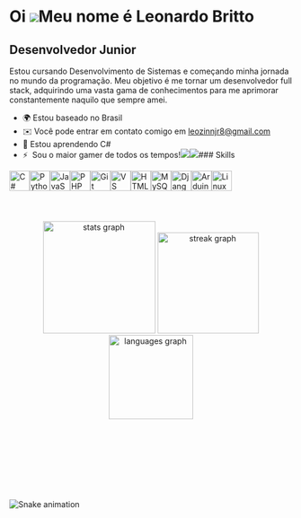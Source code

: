Oi ![](https://user-images.githubusercontent.com/18350557/176309783-0785949b-9127-417c-8b55-ab5a4333674e.gif)Meu nome é Leonardo Britto
=======================================================================================================================================

Desenvolvedor Junior
--------------------

Estou cursando Desenvolvimento de Sistemas e começando minha jornada no mundo da programação. Meu objetivo é me tornar um desenvolvedor full stack, adquirindo uma vasta gama de conhecimentos para me aprimorar constantemente naquilo que sempre amei.

*   🌍 Estou baseado no Brasil
*   ✉️ Você pode entrar em contato comigo em [leozinnjr8@gmail.com](mailto:leozinnjr8@gmail.com)
*   🧠 Estou aprendendo C#
*   ⚡  Sou o maior gamer de todos os tempos!<a href="https://www.github.com/LeonDev633" target="_blank" rel="noreferrer"><img
src="https://img.shields.io/github/followers/LeonDev633?logo=github&style=for-the-badge&color=3382ed&labelColor=ffffff" /></a><a href="https://www.twitch.tv/baiano_de_moraes" target="_blank" rel="noreferrer"><img
src="https://img.shields.io/twitch/status/baiano_de_moraes?logo=twitchsx&style=for-the-badge&color=3382ed&labelColor=ffffff&label=TWITCH+STATUS" /></a>### Skills 
<p align="left">
<a href="https://docs.microsoft.com/en-us/dotnet/csharp/" target="_blank" rel="noreferrer"><img src="https://raw.githubusercontent.com/danielcranney/readme-generator/main/public/icons/skills/csharp-colored.svg" width="36" height="36" alt="C#" /></a><a href="https://www.python.org/" target="_blank" rel="noreferrer"><img src="https://raw.githubusercontent.com/danielcranney/readme-generator/main/public/icons/skills/python-colored.svg" width="36" height="36" alt="Python" /></a><a href="https://developer.mozilla.org/en-US/docs/Web/JavaScript" target="_blank" rel="noreferrer"><img src="https://raw.githubusercontent.com/danielcranney/readme-generator/main/public/icons/skills/javascript-colored.svg" width="36" height="36" alt="JavaScript" /></a><a href="https://www.php.net/" target="_blank" rel="noreferrer"><img src="https://raw.githubusercontent.com/danielcranney/readme-generator/main/public/icons/skills/php-colored.svg" width="36" height="36" alt="PHP" /></a><a href="https://git-scm.com/" target="_blank" rel="noreferrer"><img src="https://raw.githubusercontent.com/danielcranney/readme-generator/main/public/icons/skills/git-colored.svg" width="36" height="36" alt="Git" /></a><a href="https://code.visualstudio.com/" target="_blank" rel="noreferrer"><img src="https://raw.githubusercontent.com/danielcranney/readme-generator/main/public/icons/skills/visualstudiocode.svg" width="36" height="36" alt="VS Code" /></a><a href="https://developer.mozilla.org/en-US/docs/Glossary/HTML5" target="_blank" rel="noreferrer"><img src="https://raw.githubusercontent.com/danielcranney/readme-generator/main/public/icons/skills/html5-colored.svg" width="36" height="36" alt="HTML5" /></a><a href="https://www.mysql.com/" target="_blank" rel="noreferrer"><img src="https://raw.githubusercontent.com/danielcranney/readme-generator/main/public/icons/skills/mysql-colored.svg" width="36" height="36" alt="MySQL" /></a><a href="https://www.djangoproject.com/" target="_blank" rel="noreferrer"><img src="https://raw.githubusercontent.com/danielcranney/readme-generator/main/public/icons/skills/django-colored.svg" width="36" height="36" alt="Django" /></a><a href="https://store.arduino.cc/?gclid=Cj0KCQjw2eilBhCCARIsAG0Pf8uueBifykWcsSS4LPESeGQfxGVKJYnzV7bz471XfknQJy_1VINVWM8aAkLtEALw_wcB" target="_blank" rel="noreferrer"><img src="https://raw.githubusercontent.com/danielcranney/readme-generator/main/public/icons/skills/arduino-colored.svg" width="36" height="36" alt="Arduino" /></a><a href="https://www.linux.org" target="_blank" rel="noreferrer"><img src="https://raw.githubusercontent.com/danielcranney/readme-generator/main/public/icons/Skills/linux-colored.svg" width="36" height="36" alt="Linux" /></a>
                    </p>
                    <br clear="both">

<p align="center"></p>

###

<div align="center">
  <img src="https://github-readme-stats.vercel.app/api?username=LeonDev633&hide_title=false&hide_rank=false&show_icons=true&include_all_commits=true&count_private=true&disable_animations=false&theme=default&locale=pt-br&hide_border=false" height="200" alt="stats graph"  />
  <img src="https://streak-stats.demolab.com?user=LeonDev633&locale=pt-br&mode=weekly&theme=default&hide_border=true&border_radius=5" height="180" alt="streak graph"  />
  <img src="https://github-readme-stats.vercel.app/api/top-langs?username=LeonDev633&locale=pt-br&hide_title=false&layout=compact&card_width=320&langs_count=5&theme=default&hide_border=false" height="150" alt="languages graph"  />
</div>

###

<br clear="both">

<img align="left" height="0" src=""  />

###

<div align="left">
  <img src="https://cdn.jsdelivr.net/gh/devicons/devicon/icons/javascript/javascript-original.svg" height="0" alt="javascript logo"  />
  <img width="0" />
  <img src="https://cdn.jsdelivr.net/gh/devicons/devicon/icons/typescript/typescript-original.svg" height="0" alt="typescript logo"  />
  <img width="0" />
  <img src="https://cdn.jsdelivr.net/gh/devicons/devicon/icons/react/react-original.svg" height="0" alt="react logo"  />
  <img width="0" />
  <img src="https://cdn.jsdelivr.net/gh/devicons/devicon/icons/html5/html5-original.svg" height="0" alt="html5 logo"  />
  <img width="0" />
  <img src="https://cdn.jsdelivr.net/gh/devicons/devicon/icons/css3/css3-original.svg" height="0" alt="css3 logo"  />
  <img width="0" />
  <img src="https://cdn.jsdelivr.net/gh/devicons/devicon/icons/python/python-original.svg" height="0" alt="python logo"  />
  <img width="0" />
  <img src="https://cdn.jsdelivr.net/gh/devicons/devicon/icons/csharp/csharp-original.svg" height="0" alt="csharp logo"  />
</div>

###

<div align="left">
  <img src="https://raw.githubusercontent.com/maurodesouza/profile-readme-generator/master/src/assets/icons/social/youtube/default.svg" width="0" height="0" alt="youtube logo"  />
  <img src="https://raw.githubusercontent.com/maurodesouza/profile-readme-generator/master/src/assets/icons/social/instagram/default.svg" width="0" height="0" alt="instagram logo"  />
  <img src="https://raw.githubusercontent.com/maurodesouza/profile-readme-generator/master/src/assets/icons/social/twitch/default.svg" width="0" height="0" alt="twitch logo"  />
  <img src="https://raw.githubusercontent.com/maurodesouza/profile-readme-generator/master/src/assets/icons/social/discord/default.svg" width="0" height="0" alt="discord logo"  />
  <img src="https://raw.githubusercontent.com/maurodesouza/profile-readme-generator/master/src/assets/icons/social/gmail/default.svg" width="0" height="0" alt="gmail logo"  />
  <img src="https://raw.githubusercontent.com/maurodesouza/profile-readme-generator/master/src/assets/icons/social/linkedin/default.svg" width="0" height="0" alt="linkedin logo"  />
</div>

###

<img src="https://raw.githubusercontent.com/LeonDev633/LeonDev633/output/snake.svg" alt="Snake animation" />

###

<br clear="both">

<p align="center"></p>

###

